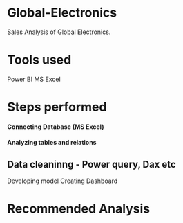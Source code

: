 # Global-Electronics
Sales Analysis of Global Electronics.	

# Tools used
Power BI
MS Excel

# Steps performed
#### Connecting Database (MS Excel)
#### Analyzing tables and relations
## Data cleaninng - Power query, Dax etc
Developing model
Creating  Dashboard

# Recommended Analysis
